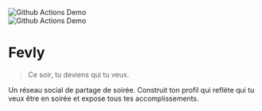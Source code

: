 ![Github Actions Demo](https://img.shields.io/badge/Dev_stage-UI_implem-yellowgreen)  
![Github Actions Demo](https://img.shields.io/badge/version-minimal-darkgreen)
# Fevly
> Ce soir, tu deviens qui tu veux.

Un réseau social de partage de soirée. Construit ton profil qui reflète qui tu veux être en soirée et expose tous tes accomplissements.
<!--Gérer vos soirées rapidement et simplement sur le tableau de board. Ajouter des produits à apporter, accepter des invitations et parcourir vos soirées n’a jamais été aussi facile. Organiser vos soirée en vous assurant de ne manquer de rien. Ajouter les courses que les invités doivent apporter et chatter directement avec tout les invités.Remporter des badges à la fin de chaque soirée et collectionner les avec vos amis !-->
